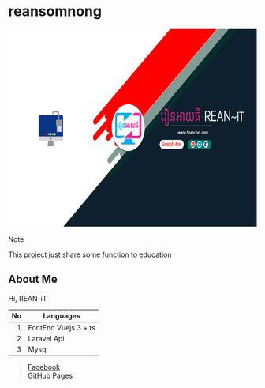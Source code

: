 # reansomnong

<img src="https://github.com/reaninformationtech/reansomnong/blob/c16769549b93df771b117d53ad08d5c0879c1e6d/banner.png" height="400" width="900">

> [!NOTE]
> This project just share some function to education

## About Me
Hi, REAN-iT 



| No   | Languages |
|-----:|-----------|
|     1| FontEnd Vuejs 3 + ts|
|     2| Laravel Api    |
|     3| Mysql       |



> [Facebook](https://www.facebook.com/reaninformationtech) <br/>
> [GitHub Pages](https://github.com/reaninformationtech)
